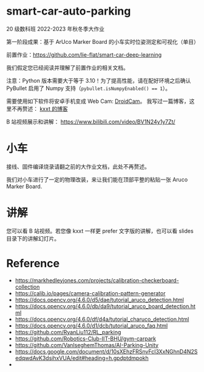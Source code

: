 # smart-car-auto-parking

20 级数科班 2022-2023 年秋冬季大作业

第一阶段成果：基于 ArUco Marker Board 的小车实时位姿测定和可视化（单目）

前置作业：https://github.com/lie-flat/smart-car-deep-learning

我们假定您已经阅读并理解了前置作业的相关文档。

注意：Python 版本需要大于等于 3.10！为了提高性能，请在配好环境之后确认 PyBullet 启用了 Numpy 支持（`pybullet.isNumpyEnabled() == 1`）。

需要使用如下软件将安卓手机变成 Web Cam: [DroidCam](https://www.dev47apps.com/)。
我写过一篇博客，这里不再赘述： [kxxt 的博客](https://www.kxxt.dev/blog/use-android-devices-as-cameras-in-opencv/)

B 站视频展示和讲解： https://www.bilibili.com/video/BV1N24y1y7Zt/

# 小车

接线、固件编译烧录请翻之前的大作业文档，此处不再赘述。

我们对小车进行了一定的物理改装，来让我们能在顶部平整的粘贴一张 Aruco Marker Board.

# 讲解

您可以看 B 站视频。若您像 kxxt 一样更 prefer 文字版的讲解，也可以看 slides 目录下的讲解幻灯片。

# Reference

- https://markhedleyjones.com/projects/calibration-checkerboard-collection
- https://calib.io/pages/camera-calibration-pattern-generator
- https://docs.opencv.org/4.6.0/d5/dae/tutorial_aruco_detection.html
- https://docs.opencv.org/4.6.0/db/da9/tutorial_aruco_board_detection.html
- https://docs.opencv.org/4.6.0/df/d4a/tutorial_charuco_detection.html
- https://docs.opencv.org/4.6.0/d1/dcb/tutorial_aruco_faq.html
- https://github.com/RyanLiu112/RL_parking
- https://github.com/Robotics-Club-IIT-BHU/gym-carpark
- https://github.com/VanIseghemThomas/AI-Parking-Unity
- https://docs.google.com/document/d/10sXEhzFRSnvFcl3XxNGhnD4N2SedqwdAvK3dsihxVUA/edit#heading=h.gpdptdmpokh
- 